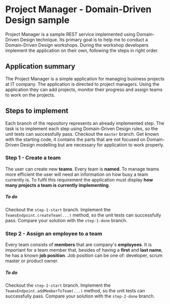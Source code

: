 # Project Manager - Domain-Driven Design sample
Project Manager is a sample REST service implemented using Domain-Driven Design technique.
Its primary goal is to help me to conduct a Domain-Driven Design workshops.
During the workshop developers implement the application on their own, following the steps in right order.

## Application summary
The Project Manager is a simple application for managing business projects at IT company.
The application is directed to project managers.
Using the application they can add projects, monitor their progress and assign teams to work on the projects.

## Steps to implement
Each branch of the repository represents an already implemented step.
The task is to implement each step using Domain-Driven Design rules, so the unit tests can successfully pass.
Checkout the `master` branch.
Get known with the starting code, it contains the parts that are not focused on Domain-Driven Design modelling but are necessary for application to work properly.

### Step 1 - Create a team
The user can create new **teams**.
Every team is **named**.
To manage teams more efficient the user will need an information on how busy a team currently is.
To fulfil this requirement the application must display **how many projects a team is currently implementing**.

##### To do
Checkout the `step-1-start` branch.
Implement the `TeamsEndpoint.createTeam(...)` method, so the unit tests can successfully pass.
Compare your solution with the `step-1-done` branch.

### Step 2 - Assign an employee to a team
Every team consists of **members** that are company's **employees**.
It is important for a team member that, besides of having a **first** and **last name**, he has a known **job position**.
Job position can be one of: developer, scrum master or product owner.

##### To do
Checkout the `step-2-start` branch.
Implement the `TeamsEndpoint.addMemberToTeam(...)` method, so the unit tests can successfully pass.
Compare your solution with the `step-2-done` branch.

